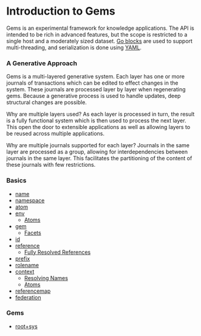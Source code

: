 # Introduction to Gems

Gems is an experimental framework for knowledge applications. The API is intended to be rich in advanced features, but the scope is restricted to a single host and a moderately sized dataset. [Go blocks](basics/goblock.md) are used to support multi-threading, and serialization is done using [YAML](https://en.wikipedia.org/wiki/YAML).

### A Generative Approach

Gems is a multi-layered generative system. Each layer has one or more journals of transactions which can be edited to effect changes in the system. These journals are processed layer by layer when regenerating gems. Because a generative process is used to handle updates, deep structural changes are possible.

Why are multiple layers used? As each layer is processed in turn, the result is a fully functional system which is then used to process the next layer. This open the door to extensible applications as well as allowing layers to be reused across multiple applications.

Why are multiple journals supported for each layer? Journals in the same layer are processed as a group, allowing for interdependencies between journals in the same layer. This facilitates the partitioning of the content of these journals with few restrictions.

### Basics

- [name](basics/name.md)
- [namespace](basics/namespace.md)
- [atom](basics/atom.md)
- [env](basics/env.md)
  - [Atoms](basics/env.md#Atoms)
- [gem](basics/gem.md)
  - [Facets](basics/gem.md#Facets)
- [id](basics/id.md)
- [reference](basics/reference.md)
  - [Fully Resolved References](basics/reference.md#Fully%20Resolved%20References)
- [prefix](basics/prefix.md)
- [rolename](basics/rolename.md)
- [context](basics/context.md)
  - [Resolving Names](basics/context.md#Resolving%20Names)
  - [Atoms](basics/context.md#Atoms)
- [referencemap](basics/referencemap.md)
- [federation](basics/federation.md)

### Gems

- [root+sys](gems/root+sys.md)